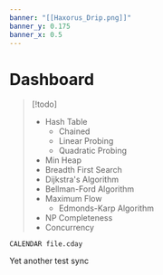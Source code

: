 ```yaml
---
banner: "[[Haxorus_Drip.png]]"
banner_y: 0.175
banner_x: 0.5
---
```

# Dashboard

> [!todo]
>  - Hash Table
> 	 - Chained
> 	 - Linear Probing
> 	 - Quadratic Probing
> - Min Heap
> - Breadth First Search
> - Dijkstra's Algorithm
> - Bellman-Ford Algorithm
> - Maximum Flow
> 	- Edmonds-Karp Algorithm
> - NP Completeness
> - Concurrency

```dataview
CALENDAR file.cday
```

Yet another test sync
